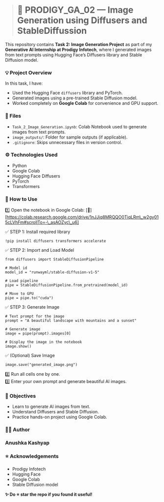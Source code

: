 > # **🚀 PRODIGY\_GA\_02 — Image Generation using Diffusers and StableDiffussion**

This repository contains **Task 2: Image Generation Project** as part of my **Generative AI Internship at Prodigy Infotech**, where I generated images from text prompts using Hugging Face’s Diffusers library and Stable Diffusion model.

### **💡 Project Overview**

In this task, I have:

- Used the Hugging Face `diffusers` library and PyTorch.
- Generated images using a pre-trained Stable Diffusion model.
- Worked completely on **Google Colab** for convenience and GPU support.

### **📄 Files**

- `Task_2_Image_Generation.ipynb`: Colab Notebook used to generate images from text prompts.
- `image_outputs/`: Folder for sample outputs (if applicable).
- `.gitignore`: Skips unnecessary files in version control.

### **⚙️ Technologies Used**

- Python
- Google Colab
- Hugging Face Diffusers
- PyTorch
- Transformers

### **💬 How to Use**

1️⃣ Open the notebook in Google Colab: [🔗][https://colab.research.google.com/drive/1nJJjq8MRQQO0TiqLRm\_w2gy015cLVhFm#scrollTo=-\_asAOZyc\_u6]

✅ STEP 1: Install required library

```
!pip install diffusers transformers accelerate
```

✅ STEP 2: Import and Load Model

```
from diffusers import StableDiffusionPipeline

# Model id
model_id = "runwayml/stable-diffusion-v1-5"

# Load pipeline
pipe = StableDiffusionPipeline.from_pretrained(model_id)

# Move to GPU
pipe = pipe.to("cuda")
```

✅ STEP 3: Generate Image

```
# Text prompt for the image
prompt = "A beautiful landscape with mountains and a sunset"

# Generate image
image = pipe(prompt).images[0]

# Display the image in the notebook
image.show()
```

✅ (Optional) Save Image

```
image.save("generated_image.png")
```

2️⃣ Run all cells one by one.\
3️⃣ Enter your own prompt and generate beautiful AI images.

### **🎯 Objectives**

- Learn to generate AI images from text.
- Understand Diffusers and Stable Diffusion.
- Practice hands-on project using Google Colab.

### **👩‍💻 Author**

### **Anushka Kashyap**

### **⭐ Acknowledgements**

- Prodigy Infotech
- Hugging Face
- Google Colab
- Stable Diffusion model

**✨ Do ⭐ star the repo if you found it useful!**
